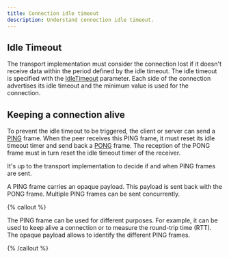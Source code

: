 ```yaml
---
title: Connection idle timeout
description: Understand connection idle timeout.
---
```


## Idle Timeout

The transport implementation must consider the connection lost if it doesn't receive data within the period defined by
the idle timeout. The idle timeout is specified with the [IdleTimeout][connection-parameters] parameter. Each side of
the connection advertises its idle timeout and the minimum value is used for the connection.

## Keeping a connection alive

To prevent the idle timeout to be triggered, the client or server can send a [PING][ping] frame. When the peer receives
this PING frame, it must reset its idle timeout timer and send back a [PONG][pong] frame. The reception of the
PONG frame must in turn reset the idle timeout timer of the receiver.

It's up to the transport implementation to decide if and when PING frames are sent.

A PING frame carries an opaque payload. This payload is sent back with the PONG frame. Multiple PING frames can be sent
concurrently.

{% callout %}

The PING frame can be used for different purposes. For example, it can be used to keep alive a connection or to measure
the round-trip time (RTT). The opaque payload allows to identify the different PING frames.

{% /callout %}

[connection-parameters]: connection-establishment#connection-establishment-parameters
[ping]: protocol-frames#ping-frame
[pong]: protocol-frames#pong-frame
